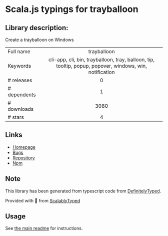 
# Scala.js typings for trayballoon


## Library description:
Create a trayballoon on Windows

|                    |                 |
| ------------------ | :-------------: |
| Full name          | trayballoon |
| Keywords           | cli-app, cli, bin, trayballoon, tray, balloon, tip, tooltip, popup, popover, windows, win, notification |
| # releases         | 0 |
| # dependents       | 1 |
| # downloads        | 3080 |
| # stars            | 4 |

## Links
- [Homepage](https://github.com/sindresorhus/trayballoon)
- [Bugs](https://github.com/sindresorhus/trayballoon/issues)
- [Repository](https://github.com/sindresorhus/trayballoon)
- [Npm](https://www.npmjs.com/package/trayballoon)
    


## Note
This library has been generated from typescript code from [DefinitelyTyped](https://definitelytyped.org).

Provided with :purple_heart: from [ScalablyTyped](https://github.com/oyvindberg/ScalablyTyped)

## Usage
See [the main readme](../../readme.md) for instructions.


